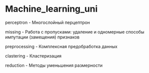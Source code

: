 # Machine_learning_uni

perceptron - Многослойный перцептрон




missing - Работа с пропусками: удаление и одномерные способы импутации (замещения) признаков

preprocessing - Комплексная предобработка данных

clastering - Кластеризация

reduction - Методы уменьшения размерности

